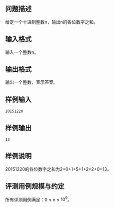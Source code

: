 

## 问题描述



给定一个十进制整数n，输出n的各位数字之和。



## 输入格式



输入一个整数n。



## 输出格式



输出一个整数，表示答案。



## 样例输入
```
20151220
```
## 样例输出
```
13
```
## 样例说明

20151220的各位数字之和为2+0+1+5+1+2+2+0=13。

## 评测用例规模与约定

所有评测用例满足：0 &le; n &le; $10^9$。